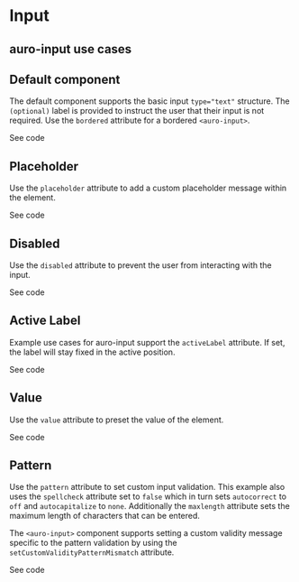 # Input

<!-- AURO-GENERATED-CONTENT:START (FILE:src=./../docs/partials/description.md) -->
<!-- AURO-GENERATED-CONTENT:END -->

## auro-input use cases

<!-- AURO-GENERATED-CONTENT:START (FILE:src=./../docs/partials/useCases.md) -->
<!-- AURO-GENERATED-CONTENT:END -->

## Default component

The default component supports the basic input `type="text"` structure. The `(optional)` label is provided to instruct the user that their input is not required. Use the `bordered` attribute for a bordered `<auro-input>`.

<div class="exampleWrapper">
  <!-- AURO-GENERATED-CONTENT:START (FILE:src=./../apiExamples/basic.html) -->
  <!-- AURO-GENERATED-CONTENT:END -->
</div>

<auro-accordion alignRight>
  <span slot="trigger">See code</span>

<!-- AURO-GENERATED-CONTENT:START (CODE:src=./../apiExamples/basic.html) -->
<!-- AURO-GENERATED-CONTENT:END -->

</auro-accordion>

## Placeholder

Use the `placeholder` attribute to add a custom placeholder message within the element.

<div class="exampleWrapper">
  <!-- AURO-GENERATED-CONTENT:START (FILE:src=./../apiExamples/placeholder.html) -->
  <!-- AURO-GENERATED-CONTENT:END -->
</div>

<auro-accordion alignRight>
  <span slot="trigger">See code</span>

<!-- AURO-GENERATED-CONTENT:START (CODE:src=./../apiExamples/placeholder.html) -->
<!-- AURO-GENERATED-CONTENT:END -->

</auro-accordion>

## Disabled

Use the `disabled` attribute to prevent the user from interacting with the input.

<div class="exampleWrapper">
  <!-- AURO-GENERATED-CONTENT:START (FILE:src=./../apiExamples/disabled.html) -->
  <!-- AURO-GENERATED-CONTENT:END -->
</div>

<auro-accordion alignRight>
  <span slot="trigger">See code</span>

<!-- AURO-GENERATED-CONTENT:START (CODE:src=./../apiExamples/disabled.html) -->
<!-- AURO-GENERATED-CONTENT:END -->

</auro-accordion>

## Active Label

Example use cases for auro-input support the `activeLabel` attribute. If set, the label will stay fixed in the active position.

<div class="exampleWrapper">
  <!-- AURO-GENERATED-CONTENT:START (FILE:src=./../apiExamples/activeLabel.html) -->
  <!-- AURO-GENERATED-CONTENT:END -->
</div>

<auro-accordion alignRight>
  <span slot="trigger">See code</span>

<!-- AURO-GENERATED-CONTENT:START (CODE:src=./../apiExamples/activeLabel.html) -->
<!-- AURO-GENERATED-CONTENT:END -->

</auro-accordion>

## Value

Use the `value` attribute to preset the value of the element.

<div class="exampleWrapper">
  <!-- AURO-GENERATED-CONTENT:START (FILE:src=./../apiExamples/programmaticValue.html) -->
  <!-- AURO-GENERATED-CONTENT:END -->
</div>

<auro-accordion alignRight>
  <span slot="trigger">See code</span>

<!-- AURO-GENERATED-CONTENT:START (CODE:src=./../apiExamples/programmaticValue.html) -->
<!-- AURO-GENERATED-CONTENT:END -->

</auro-accordion>


## Pattern

Use the `pattern` attribute to set custom input validation. This example also uses the `spellcheck` attribute set to `false` which in turn sets `autocorrect` to `off` and `autocapitalize` to `none`. Additionally the `maxlength` attribute sets the maximum length of characters that can be entered.

The `<auro-input>` component supports setting a custom validity message specific to the pattern validation by using the `setCustomValidityPatternMismatch` attribute.

<div class="exampleWrapper">
  <!-- AURO-GENERATED-CONTENT:START (FILE:src=./../apiExamples/pattern.html) -->
  <!-- AURO-GENERATED-CONTENT:END -->
</div>

<auro-accordion alignRight>
  <span slot="trigger">See code</span>

<!-- AURO-GENERATED-CONTENT:START (CODE:src=./../apiExamples/pattern.html) -->
<!-- AURO-GENERATED-CONTENT:END -->

</auro-accordion>
